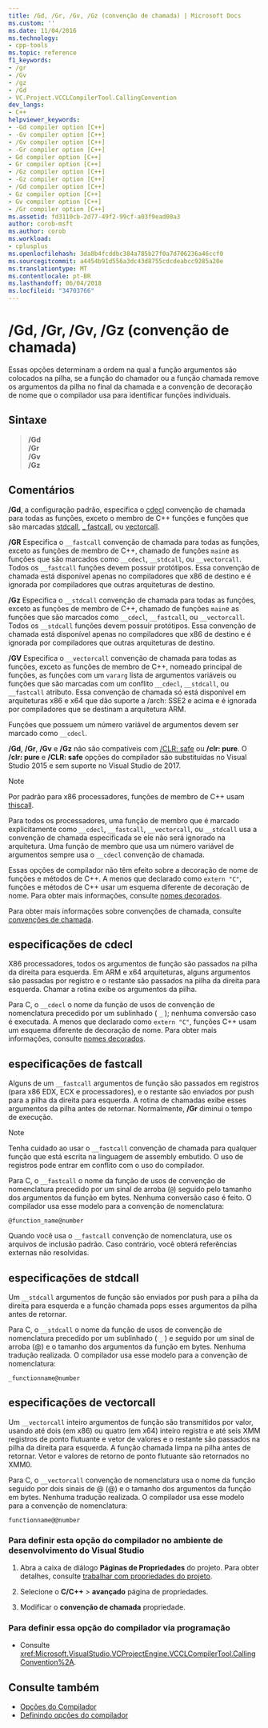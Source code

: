 ```yaml
---
title: /Gd, /Gr, /Gv, /Gz (convenção de chamada) | Microsoft Docs
ms.custom: ''
ms.date: 11/04/2016
ms.technology:
- cpp-tools
ms.topic: reference
f1_keywords:
- /gr
- /Gv
- /gz
- /Gd
- VC.Project.VCCLCompilerTool.CallingConvention
dev_langs:
- C++
helpviewer_keywords:
- -Gd compiler option [C++]
- -Gv compiler option [C++]
- /Gv compiler option [C++]
- -Gr compiler option [C++]
- Gd compiler option [C++]
- Gr compiler option [C++]
- /Gz compiler option [C++]
- -Gz compiler option [C++]
- /Gd compiler option [C++]
- Gz compiler option [C++]
- Gv compiler option [C++]
- /Gr compiler option [C++]
ms.assetid: fd3110cb-2d77-49f2-99cf-a03f9ead00a3
author: corob-msft
ms.author: corob
ms.workload:
- cplusplus
ms.openlocfilehash: 3da8b4fcddbc384a785b27f0a7d706236a46ccf0
ms.sourcegitcommit: a4454b91d556a3dc43d8755cdcdeabcc9285a20e
ms.translationtype: MT
ms.contentlocale: pt-BR
ms.lasthandoff: 06/04/2018
ms.locfileid: "34703766"
---
```

# <a name="gd-gr-gv-gz-calling-convention"></a>/Gd, /Gr, /Gv, /Gz (convenção de chamada)
Essas opções determinam a ordem na qual a função argumentos são colocados na pilha, se a função do chamador ou a função chamada remove os argumentos da pilha no final da chamada e a convenção de decoração de nome que o compilador usa para identificar funções individuais.

## <a name="syntax"></a>Sintaxe

> **/Gd**<br/>
> **/Gr**<br/>
> **/Gv**<br/>
> **/Gz**<br/>

## <a name="remarks"></a>Comentários

**/Gd**, a configuração padrão, especifica o [cdecl](../../cpp/cdecl.md) convenção de chamada para todas as funções, exceto o membro de C++ funções e funções que são marcadas [stdcall](../../cpp/stdcall.md), [_ fastcall](../../cpp/fastcall.md), ou [vectorcall](../../cpp/vectorcall.md).

**/GR** Especifica o `__fastcall` convenção de chamada para todas as funções, exceto as funções de membro de C++, chamado de funções `main`e as funções que são marcados como `__cdecl`, `__stdcall`, ou `__vectorcall`. Todos os `__fastcall` funções devem possuir protótipos. Essa convenção de chamada está disponível apenas no compiladores que x86 de destino e é ignorada por compiladores que outras arquiteturas de destino.

**/Gz** Especifica o `__stdcall` convenção de chamada para todas as funções, exceto as funções de membro de C++, chamado de funções `main`e as funções que são marcados como `__cdecl`, `__fastcall`, ou `__vectorcall`. Todos os `__stdcall` funções devem possuir protótipos. Essa convenção de chamada está disponível apenas no compiladores que x86 de destino e é ignorada por compiladores que outras arquiteturas de destino.

**/GV** Especifica o `__vectorcall` convenção de chamada para todas as funções, exceto as funções de membro de C++, nomeado principal de funções, as funções com um `vararg` lista de argumentos variáveis ou funções que são marcadas com um conflito `__cdecl`, `__stdcall`, ou `__fastcall` atributo. Essa convenção de chamada só está disponível em arquiteturas x86 e x64 que dão suporte a /arch: SSE2 e acima e é ignorada por compiladores que se destinam a arquitetura ARM.

Funções que possuem um número variável de argumentos devem ser marcado como `__cdecl`.

**/Gd**, **/Gr**, **/Gv** e **/Gz** não são compatíveis com [/CLR: safe](../../build/reference/clr-common-language-runtime-compilation.md) ou **/clr: pure**. O **/clr: pure** e **/CLR: safe** opções do compilador são substituídas no Visual Studio 2015 e sem suporte no Visual Studio de 2017.

> [!NOTE]
> Por padrão para x86 processadores, funções de membro de C++ usam [thiscall](../../cpp/thiscall.md).

Para todos os processadores, uma função de membro que é marcado explicitamente como `__cdecl`, `__fastcall`, `__vectorcall`, ou `__stdcall` usa a convenção de chamada especificada se ele não será ignorado na arquitetura. Uma função de membro que usa um número variável de argumentos sempre usa o `__cdecl` convenção de chamada.

Essas opções de compilador não têm efeito sobre a decoração de nome de funções e métodos de C++. A menos que declarado como `extern "C"`, funções e métodos de C++ usar um esquema diferente de decoração de nome. Para obter mais informações, consulte [nomes decorados](../../build/reference/decorated-names.md).

Para obter mais informações sobre convenções de chamada, consulte [convenções de chamada](../../cpp/calling-conventions.md).

## <a name="cdecl-specifics"></a>especificações de cdecl

X86 processadores, todos os argumentos de função são passados na pilha da direita para esquerda. Em ARM e x64 arquiteturas, alguns argumentos são passadas por registro e o restante são passados na pilha da direita para esquerda. Chamar a rotina exibe os argumentos da pilha.

Para C, o `__cdecl` o nome da função de usos de convenção de nomenclatura precedido por um sublinhado ( `_` ); nenhuma conversão caso é executada. A menos que declarado como `extern "C"`, funções C++ usam um esquema diferente de decoração de nome. Para obter mais informações, consulte [nomes decorados](../../build/reference/decorated-names.md).

## <a name="fastcall-specifics"></a>especificações de fastcall

Alguns de um `__fastcall` argumentos de função são passados em registros (para x86 EDX, ECX e processadores), e o restante são enviados por push para a pilha da direita para esquerda. A rotina de chamadas exibe esses argumentos da pilha antes de retornar. Normalmente, **/Gr** diminui o tempo de execução.

> [!NOTE]
> Tenha cuidado ao usar o `__fastcall` convenção de chamada para qualquer função que está escrita na linguagem de assembly embutido. O uso de registros pode entrar em conflito com o uso do compilador.

Para C, o `__fastcall` o nome da função de usos de convenção de nomenclatura precedido por um sinal de arroba (`@`) seguido pelo tamanho dos argumentos da função em bytes. Nenhuma conversão caso é feito. O compilador usa esse modelo para a convenção de nomenclatura:

`@function_name@number`

Quando você usa o `__fastcall` convenção de nomenclatura, use os arquivos de inclusão padrão. Caso contrário, você obterá referências externas não resolvidas.

## <a name="stdcall-specifics"></a>especificações de stdcall

Um `__stdcall` argumentos de função são enviados por push para a pilha da direita para esquerda e a função chamada pops esses argumentos da pilha antes de retornar.

Para C, o `__stdcall` o nome da função de usos de convenção de nomenclatura precedido por um sublinhado ( `_` ) e seguido por um sinal de arroba (@) e o tamanho dos argumentos da função em bytes. Nenhuma tradução realizada. O compilador usa esse modelo para a convenção de nomenclatura:

`_functionname@number`

## <a name="vectorcall-specifics"></a>especificações de vectorcall

Um `__vectorcall` inteiro argumentos de função são transmitidos por valor, usando até dois (em x86) ou quatro (em x64) inteiro registra e até seis XMM registros de ponto flutuante e vetor de valores e o restante são passados na pilha da direita para esquerda. A função chamada limpa na pilha antes de retornar. Vetor e valores de retorno de ponto flutuante são retornados no XMM0.

Para C, o `__vectorcall` convenção de nomenclatura usa o nome da função seguido por dois sinais de @ (@) e o tamanho dos argumentos da função em bytes. Nenhuma tradução realizada. O compilador usa esse modelo para a convenção de nomenclatura:

`functionname@@number`

### <a name="to-set-this-compiler-option-in-the-visual-studio-development-environment"></a>Para definir esta opção do compilador no ambiente de desenvolvimento do Visual Studio

1. Abra a caixa de diálogo **Páginas de Propriedades** do projeto. Para obter detalhes, consulte [trabalhar com propriedades do projeto](../../ide/working-with-project-properties.md).

1. Selecione o **C/C++** > **avançado** página de propriedades.

1. Modificar o **convenção de chamada** propriedade.

### <a name="to-set-this-compiler-option-programmatically"></a>Para definir essa opção do compilador via programação

- Consulte <xref:Microsoft.VisualStudio.VCProjectEngine.VCCLCompilerTool.CallingConvention%2A>.

## <a name="see-also"></a>Consulte também

- [Opções do Compilador](../../build/reference/compiler-options.md)
- [Definindo opções do compilador](../../build/reference/setting-compiler-options.md)
